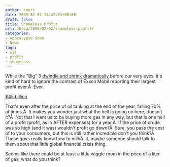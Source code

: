 ```yaml
---
author: court
date: 2009-02-02 13:42:53+00:00
draft: false
title: Shameless Profit
url: /blog/2009/02/02/shameless-profit/
categories:
- Apocalypse Soon
- News
tags:
- oil
- profit
- shameless
---
```


While the "Big" 3 [dwindle and shrink dramatically](http://www.vallentyne.com/blog/2009/01/29/ford-loses-6-billion-insists-its-fine-really/) before our very eyes, it's kind of hard to ignore the contrast of Exxon Mobil reporting their largest profit ever.Â  Ever.

[$45 billion](http://business.theglobeandmail.com/servlet/story/RTGAM.20090130.wexxonmobil0130/BNStory/Business/?page=rss&id=RTGAM.20090130.wexxonmobil0130)

That's even after the price of oil tanking at the end of the year, falling 70% at times.Â  It makes you wonder just what the hell is going on here, doesn't it?Â  Not that I want us to be buying more gas in any way, but that is one hell of a profit (profit, as in AFTER expenses) for a year.Â  If the price of crude was so high (and it was) wouldn't profit go down?Â  Sure, you pass the cost of to your consumers, but this is still rather incredible don't you think?Â  These guys really know how to milkÂ  it, maybe someone should talk to them about that little global financial crisis thing.

Seems like there could be at least a little wiggle room in the price of a liter of gas, what do you think?
